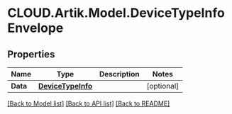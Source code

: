 # CLOUD.Artik.Model.DeviceTypeInfoEnvelope
## Properties

Name | Type | Description | Notes
------------ | ------------- | ------------- | -------------
**Data** | [**DeviceTypeInfo**](DeviceTypeInfo.md) |  | [optional] 

[[Back to Model list]](../README.md#documentation-for-models) [[Back to API list]](../README.md#documentation-for-api-endpoints) [[Back to README]](../README.md)

